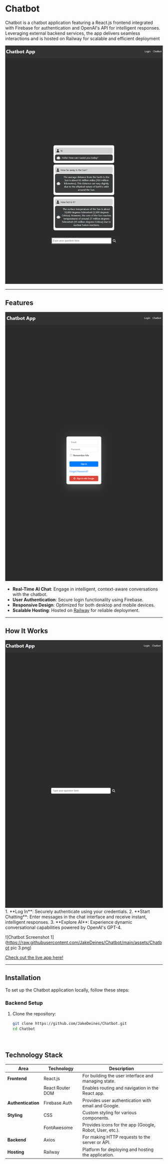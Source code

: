 # Chatbot
Chatbot is a chatbot application featuring a React.js frontend integrated with Firebase for authentication and OpenAI's API for intelligent responses. Leveraging external backend services, the app delivers seamless interactions and is hosted on Railway for scalable and efficient deployment

<img src="assets/Chatbot%20pic%201.png" alt="Chatbot Screenshot 1" width="700">

---

## Features
<img src="assets/Chatbot%20pic%202.png" alt="Chatbot Screenshot 2" width="700">

- **Real-Time AI Chat**: Engage in intelligent, context-aware conversations with the chatbot.
- **User Authentication**: Secure login functionality using Firebase.
- **Responsive Design**: Optimized for both desktop and mobile devices.
- **Scalable Hosting**: Hosted on [Railway](https://railway.app) for reliable deployment.

---

## How It Works
<img src="assets/Chatbot%20pic%203.png" alt="Chatbot Screenshot 3" width="700">
1. **Log In**: Securely authenticate using your credentials.
2. **Start Chatting**: Enter messages in the chat interface and receive instant, intelligent responses.
3. **Explore AI**: Experience dynamic conversational capabilities powered by OpenAI's GPT-4.

![Chatbot Screenshot 1](https://raw.githubusercontent.com/JakeDeines/Chatbot/main/assets/Chatbot pic 3.png)


[Check out the live app here!](https://your-chatbot-live-link.com)

---

## Installation

To set up the Chatbot application locally, follow these steps:

### Backend Setup

1. Clone the repository:
   ```bash
   git clone https://github.com/JakeDeines/Chatbot.git
   cd Chatbot




## Technology Stack

| Area              | Technology            | Description                                              |
|--------------------|-----------------------|----------------------------------------------------------|
| **Frontend**       | React.js             | For building the user interface and managing state.      |
|                    | React Router DOM     | Enables routing and navigation in the React app.         |
| **Authentication**| Firebase Auth        | Provides user authentication with email and Google.      |
| **Styling**        | CSS                  | Custom styling for various components.                   |
|                    | FontAwesome          | Provides icons for the app (Google, Robot, User, etc.).  |
| **Backend**        | Axios                | For making HTTP requests to the server or API.           |
| **Hosting**        | Railway              | Platform for deploying and hosting the application.      |
